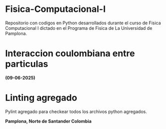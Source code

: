 # Fisica-Computacional-I
Repositorio con codigos en Python desarrollados durante el curso de Fisica Computacional I dictado en el Programa de Fisica de La Universidad de Pamplona. 

# Interaccion coulombiana entre particulas
**(09-06-2025)**

# Linting agregado
Pylint agregado para checkear todos los archivos python agregados.


**Pamplona, Norte de Santander Colombia**
